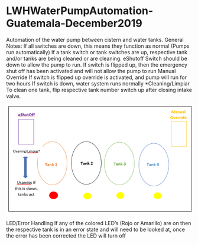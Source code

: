 # LWHWaterPumpAutomation-Guatemala-December2019
Automation of the water pump between cistern and water tanks. 
General Notes:
If all switches are down, this means they function as normal (Pumps run automatically)
If a tank switch or tank switches are up, respective tank and/or tanks are being cleaned or are cleaning.
eShutoff
Switch should be down to allow the pump to run.
If switch is flipped up, then the emergency shut off has been activated and will not allow the pump to run
Manual Override
If switch is flipped up override is activated, and pump will run for two hours
If switch is down, water system runs normally
*Cleaning/Limpiar
To clean one tank, flip respective tank number switch up after closing intake valve. 

![Image of Control Panel](https://github.com/PacTEA/LWHWaterPumpAutomation-Guatemala-December2019/blob/master/ControlPanelDiagram.PNG)



LED/Error Handling
If any of the colored LED’s (Rojo or Amarillo) are on then the respective tank is in an error state and will need to be looked at, once the error has been corrected the LED will turn off
